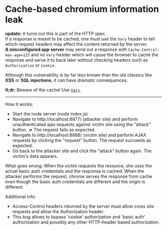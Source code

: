 Cache-based chromium information leak
=====================================

**update:** It turns out this is part of the HTTP spec.  
If a response is meant to be cached, one must use the `Vary` header to tell 
which request headers may affect the content returned by the server.  
**A misconfigured app server** may send out a response with `Cache-Control: 
max-age=123` and no `Vary` header which will cause the browser to cache the
response and serve it to back later without checking headers such as
`Authorization` or `Cookie`.

Although this vulnerability is by far less known than the old classics like 
**XSS** or **SQL injections**, it can have dramatic consequences.

**tl;dr:** Beware of the cache! Use [`Vary`](https://gerrit.corp.appdynamics.com/#/c/84953/).

---

How it works:

- Start the node server (node index.js)
- Navigate to http://localhost:8877/ (attacker site) and perform unauthenticated
  ajax requests against victim site using the "attack" button.
  => The request fails as expected.
- Navigate to http://localhost:8888/ (victim site) and perform AJAX requests by
  clicking the "request" button.
  The request succeeds as expected.
- Go back to the attacker site and click the "attack" button again.
  The victim's data appears.

What goes wrong:
When the victim requests the resource, she uses the actual basic auth
credentials and the response is cached.
When the attacker performs the request, chrome serves the response from cache
even though the basic auth credentials are different and the origin is different.

Additional info:
- Access-Control headers returned by the server must allow cross site requests
  and allow the Authorization header.
- This bug allows to bypass 'cookie' authorization and 'basic auth' authorization and
possibly any other HTTP-header based authorization.
